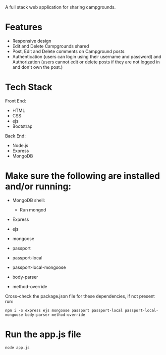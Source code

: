 A full stack web application for sharing campgrounds.
  
# Features
* Responsive design
* Edit and Delete Campgrounds shared
* Post, Edit and Delete comments on Campground posts 
* Authentication (users can login using their username and password) and Authorization (users cannot edit or delete posts if they are not logged in and don't own the post.)

# Tech Stack
Front End:
* HTML
* CSS
* ejs
* Bootstrap

Back End:
* Node.js
* Express
* MongoDB


# Make sure the following are installed and/or running:
* MongoDB shell:

  * Run mongod
  
* Express
* ejs
* mongoose
* passport
* passport-local
* passport-local-mongoose
* body-parser
* method-override

Cross-check the package.json file for these dependencies, if not present run: 
```
npm i -S express ejs mongoose passport passport-local passport-local-mongoose body-parser method-override
```

# Run the app.js file
```
node app.js
```
